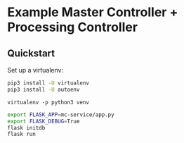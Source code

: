 # Example Master Controller + Processing Controller


## Quickstart

Set up a virtualenv:

```bash
pip3 install -U virtualenv
pip3 install -U autoenv
````


```
virtualenv -p python3 venv
```




```bash
export FLASK_APP=mc-service/app.py
export FLASK_DEBUG=True
flask initdb
flask run
```
